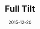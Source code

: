 ---
layout: site
title: "Full Tilt"
date: 2015-12-20
categories: [community]
version: 1.3.16
major: 1
minor: 3
patch: 16
slug: full-tilt
link: https://www.fulltilt.com/casino/
permalink: /sites/:slug
---